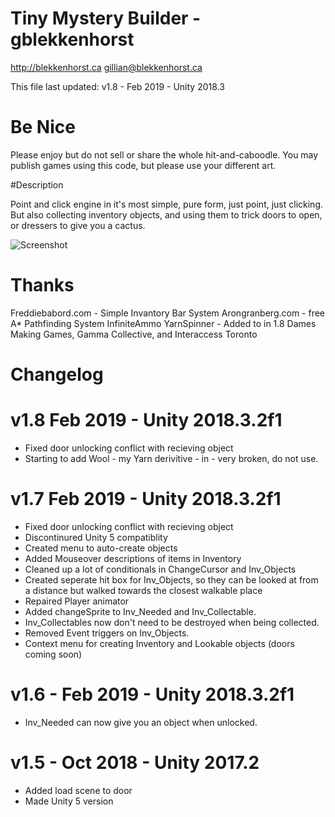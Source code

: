 
#   Tiny Mystery Builder - gblekkenhorst
   http://blekkenhorst.ca
   gillian@blekkenhorst.ca
  
  This file last updated:
  v1.8 - Feb 2019 - Unity 2018.3
   
   # Be Nice
  Please enjoy but do not sell or share the whole hit-and-caboodle. 
  You may publish games using this code, but please use your different art.
 
#Description

Point and click engine in it's most simple, pure form, just point, just clicking. But also collecting inventory objects, and using them to trick doors to open, or dressers to give you a cactus.

![Screenshot](https://blekkenhorst.ca/WP/wp-content/uploads/2019/02/mysteryBuilder.png)


# Thanks
Freddiebabord.com  - Simple Invantory Bar System 
Arongranberg.com - free A* Pathfinding System 
InfiniteAmmo YarnSpinner - Added to in 1.8
Dames Making Games, Gamma Collective, and Interaccess Toronto 


# Changelog

# v1.8 Feb 2019 - Unity 2018.3.2f1
* Fixed door unlocking conflict with recieving object
* Starting to add Wool - my Yarn derivitive -  in - very broken, do not use. 


# v1.7 Feb 2019 - Unity 2018.3.2f1
* Fixed door unlocking conflict with recieving object
 * Discontinured Unity 5 compatiblity
* Created menu to auto-create objects
* Added Mouseover descriptions of items in Inventory
* Cleaned up a lot of conditionals in ChangeCursor and Inv_Objects
* Created seperate hit box for Inv_Objects, so they can be looked 
        at from a distance but walked towards the closest walkable place
* Repaired Player animator
* Added changeSprite to Inv_Needed and Inv_Collectable.
* Inv_Collectables now don't need to be destroyed when being collected. 
* Removed Event triggers on Inv_Objects. 
* Context menu for creating Inventory and Lookable objects (doors coming soon)
 
# v1.6 - Feb 2019 - Unity 2018.3.2f1
* Inv_Needed can now give you an object when unlocked. 
 
# v1.5 -  Oct 2018 - Unity 2017.2
* Added load scene to door
* Made Unity 5 version

